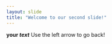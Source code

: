 ```yaml
---
layout: slide
title: "Welcome to our second slide!"
---
```

__your *text*__
Use the left arrow to go back!
